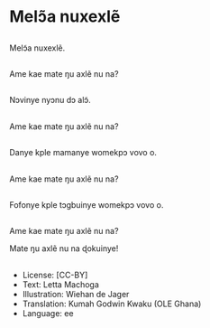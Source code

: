 # Melɔ̃a nuxexlẽ

##
Melɔ̃a nuxexlẽ.

##
Ame kae mate ŋu axlẽ nu na?

##
Nɔvinye nyɔnu dɔ alɔ̃.

##
Ame kae mate ŋu axlẽ nu na?

##
Danye kple mamanye womekpɔ vovo o.

##
Ame kae mate ŋu axlẽ nu na?

##
Fofonye kple tɔgbuinye womekpɔ vovo o.

##
Ame kae mate ŋu axlẽ nu na?

Mate ŋu axlẽ nu na ɖokuinye!

##
* License: [CC-BY]
* Text: Letta Machoga
* Illustration: Wiehan de Jager
* Translation: Kumah Godwin Kwaku (OLE Ghana)
* Language: ee
